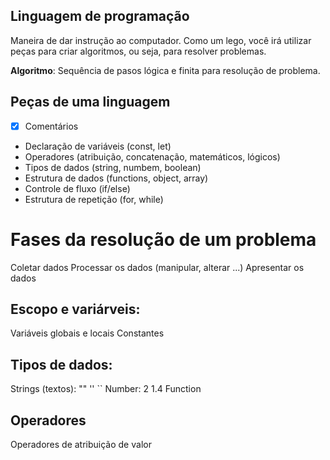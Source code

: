 ## Linguagem de programação

Maneira de dar instrução ao computador.
Como um lego, você irá utilizar peças para criar algoritmos, ou seja, para resolver problemas.

**Algoritmo**: Sequência de pasos lógica e finita para resolução de problema.

## Peças de uma linguagem 

- [x] Comentários
- Declaração de variáveis (const, let)
- Operadores (atribuição, concatenação, matemáticos, lógicos)
- Tipos de dados (string, numbem, boolean)
- Estrutura de dados (functions, object, array)
- Controle de fluxo (if/else)
- Estrutura de repetição (for, while)

# Fases da resolução de um problema

Coletar dados
Processar os dados (manipular, alterar ...)
Apresentar os dados

## Escopo e variárveis:

Variáveis globais e locais
Constantes

## Tipos de dados:

Strings (textos): "" '' ``
Number: 2 1.4
Function

## Operadores

Operadores de atribuição de valor